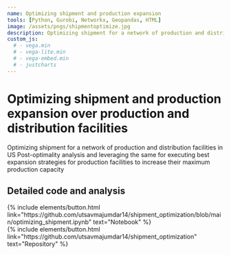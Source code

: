 ```yaml
---
name: Optimizing shipment and production expansion
tools: [Python, Gurobi, Networkx, Geopandas, HTML]
image: /assets/pngs/shipmentoptimize.jpg
description: Optimizing shipment for a network of production and distribution facilities in US
custom_js:
  # - vega.min
  # - vega-lite.min
  # - vega-embed.min
  # - justcharts
---
```


# Optimizing shipment and production expansion over production and distribution facilities
Optimizing shipment for a network of production and distribution facilities in US Post-optimality analysis and leveraging the same for executing best expansion strategies for production facilities to increase their maximum production capacity

<!-- ## Experi

To be added

## Premise

To be added -->

## Detailed code and analysis

<div class="left">
{% include elements/button.html link="https://github.com/utsavmajumdar14/shipment_optimization/blob/main/optimizing_shipment.ipynb" text="Notebook" %}
</div>

<div class="right">
{% include elements/button.html link="https://github.com/utsavmajumdar14/shipment_optimization" text="Repository" %}
</div>
